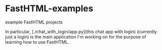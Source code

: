 # FastHTML-examples
example FastHTML projects

In particular, [./chat_with_login/app.py](this chat app with login) (currently just a login) is the main application I'm working on for the purpose of learning how to use FastHTML.
